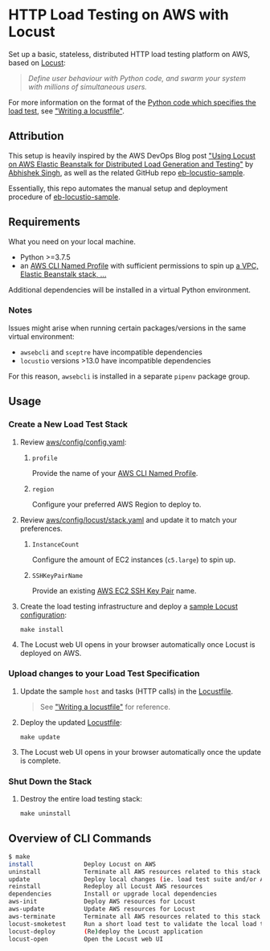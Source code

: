 # HTTP Load Testing on AWS with Locust

Set up a basic, stateless, distributed HTTP load testing platform on AWS, based on [Locust](http://locust.io/):

> _Define user behaviour with Python code, and swarm your system with millions of simultaneous users._

For more information on the format of the [Python code which specifies the load test](aws/app/locustfile.py), see ["Writing a locustfile"](http://docs.locust.io/en/latest/writing-a-locustfile.html).

## Attribution

This setup is heavily inspired by the AWS DevOps Blog post ["Using Locust on AWS Elastic Beanstalk for Distributed Load Generation and Testing"](https://aws.amazon.com/blogs/devops/using-locust-on-aws-elastic-beanstalk-for-distributed-load-generation-and-testing/) by [Abhishek Singh](https://github.com/abhiksingh), as well as the related GitHub repo [eb-locustio-sample](https://www.github.com/awslabs/eb-locustio-sample).

Essentially, this repo automates the manual setup and deployment procedure of [eb-locustio-sample](https://www.github.com/awslabs/eb-locustio-sample).

## Requirements

What you need on your local machine.

* Python >=3.7.5
* an [AWS CLI Named Profile](https://docs.aws.amazon.com/cli/latest/userguide/cli-configure-profiles.html) with sufficient permissions to spin up [a VPC, Elastic Beanstalk stack, ...](aws/templates/locust/stack.yaml)

Additional dependencies will be installed in a virtual Python environment.

### Notes

Issues might arise when running certain packages/versions in the same virtual environment:

* `awsebcli` and `sceptre` have incompatible dependencies
* `locustio` versions >13.0 have incompatible dependencies

For this reason, `awsebcli` is installed in a separate `pipenv` package group.

## Usage

### Create a New Load Test Stack

1. Review [aws/config/config.yaml](aws/config/config.yaml):

    1. `profile`

        Provide the name of your [AWS CLI Named Profile](https://docs.aws.amazon.com/cli/latest/userguide/cli-configure-profiles.html).

    2. `region`

        Configure your preferred AWS Region to deploy to.

1. Review [aws/config/locust/stack.yaml](aws/config/locust/stack.yaml) and update it to match your preferences.

    1. `InstanceCount`

        Configure the amount of EC2 instances (`c5.large`) to spin up.

    2. `SSHKeyPairName`

        Provide an existing [AWS EC2 SSH Key Pair](https://docs.aws.amazon.com/AWSEC2/latest/UserGuide/ec2-key-pairs.html) name.

2. Create the load testing infrastructure and deploy a [sample Locust configuration](aws/app/locustfile.py):

    ```
    make install
    ```

3. The Locust web UI opens in your browser automatically once Locust is deployed on AWS.

### Upload changes to your Load Test Specification

1. Update the sample `host` and tasks (HTTP calls) in the [Locustfile](aws/app/locustfile.py).

    > See ["Writing a locustfile"](http://docs.locust.io/en/latest/writing-a-locustfile.html) for reference.

2. Deploy the updated [Locustfile](aws/app/locustfile.py):

    ```
    make update
    ```

3. The Locust web UI opens in your browser automatically once the update is complete.

### Shut Down the Stack

1. Destroy the entire load testing stack:

    ```
    make uninstall
    ```

## Overview of CLI Commands

```bash
$ make
install              Deploy Locust on AWS
uninstall            Terminate all AWS resources related to this stack
update               Deploy local changes (ie. load test suite and/or AWS resources)
reinstall            Redeploy all Locust AWS resources
dependencies         Install or upgrade local dependencies
aws-init             Deploy AWS resources for Locust
aws-update           Update AWS resources for Locust
aws-terminate        Terminate all AWS resources related to this stack
locust-smoketest     Run a short load test to validate the local load test suite
locust-deploy        (Re)deploy the Locust application
locust-open          Open the Locust web UI
```
